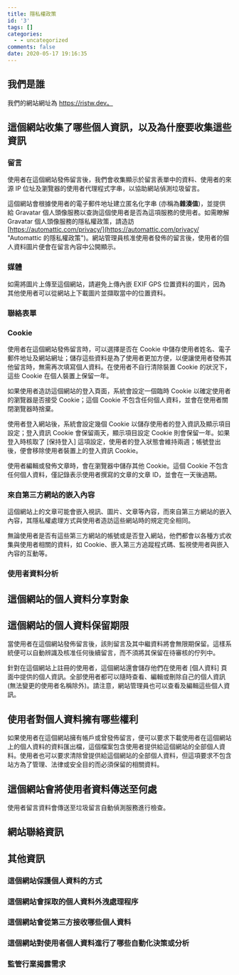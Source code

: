 ```yaml
---
title: 隱私權政策
id: '3'
tags: []
categories:
  - - uncategorized
comments: false
date: 2020-05-17 19:16:35
---
```


## 我們是誰

我們的網站網址為 https://ristw.dev。

## 這個網站收集了哪些個人資訊，以及為什麼要收集這些資訊

### 留言

使用者在這個網站發佈留言後，我們會收集顯示於留言表單中的資料、使用者的來源 IP 位址及瀏覽器的使用者代理程式字串，以協助網站偵測垃圾留言。

這個網站會根據使用者的電子郵件地址建立匿名化字串 (亦稱為**雜湊值**)，並提供給 Gravatar 個人頭像服務以查詢這個使用者是否為這項服務的使用者。如需瞭解 Gravatar 個人頭像服務的隱私權政策，請造訪 [https://automattic.com/privacy/](https://automattic.com/privacy/ "Automattic 的隱私權政策")。網站管理員核准使用者發佈的留言後，使用者的個人資料圖片便會在留言內容中公開顯示。

### 媒體

如需將圖片上傳至這個網站，請避免上傳內嵌 EXIF GPS 位置資料的圖片，因為其他使用者可以從網站上下載圖片並擷取當中的位置資料。

### 聯絡表單

### Cookie

使用者在這個網站發佈留言時，可以選擇是否在 Cookie 中儲存使用者姓名、電子郵件地址及網站網址；儲存這些資料是為了使用者更加方便，以便讓使用者發佈其他留言時，無需再次填寫個人資料。在使用者不自行清除裝置 Cookie 的狀況下，這些 Cookie 在個人裝置上保留一年。

如果使用者造訪這個網站的登入頁面，系統會設定一個臨時 Cookie 以確定使用者的瀏覽器是否接受 Cookie；這個 Cookie 不包含任何個人資料，並會在使用者關閉瀏覽器時捨棄。

使用者登入網站後，系統會設定幾個 Cookie 以儲存使用者的登入資訊及顯示項目設定；登入資訊 Cookie 會保留兩天，顯示項目設定 Cookie 則會保留一年。如果登入時核取了 \[保持登入\] 這項設定，使用者的登入狀態會維持兩週；帳號登出後，便會移除使用者裝置上的登入資訊 Cookie。

使用者編輯或發佈文章時，會在瀏覽器中儲存其他 Cookie。這個 Cookie 不包含任何個人資料，僅記錄表示使用者撰寫的文章的文章 ID，並會在一天後過期。

### 來自第三方網站的嵌入內容

這個網站上的文章可能會嵌入視訊、圖片、文章等內容，而來自第三方網站的嵌入內容，其隱私權處理方式與使用者造訪這些網站時的規定完全相同。

無論使用者是否有這些第三方網站的帳號或是否登入網站，他們都會以各種方式收集與使用者相關的資料，如 Cookie、嵌入第三方追蹤程式碼、監視使用者與嵌入內容的互動等。

### 使用者資料分析

## 這個網站的個人資料分享對象

## 這個網站的個人資料保留期限

當使用者在這個網站發佈留言後，該則留言及其中繼資料將會無限期保留。這樣系統便可以自動辨識及核准任何後續留言，而不須將其保留在待審核的佇列中。

針對在這個網站上註冊的使用者，這個網站還會儲存他們在使用者 \[個人資料\] 頁面中提供的個人資訊。全部使用者都可以隨時查看、編輯或刪除自己的個人資訊 (無法變更的使用者名稱除外)。請注意，網站管理員也可以查看及編輯這些個人資訊。

## 使用者對個人資料擁有哪些權利

如果使用者在這個網站擁有帳戶或曾發佈留言，便可以要求下載使用者在這個網站上的個人資料的資料匯出檔，這個檔案包含使用者提供給這個網站的全部個人資料。使用者也可以要求清除曾提供給這個網站的全部個人資料，但這項要求不包含站方為了管理、法律或安全目的而必須保留的相關資料。

## 這個網站會將使用者資料傳送至何處

使用者留言資料會傳送至垃圾留言自動偵測服務進行檢查。

## 網站聯絡資訊

## 其他資訊

### 這個網站保護個人資料的方式

### 這個網站會採取的個人資料外洩處理程序

### 這個網站會從第三方接收哪些個人資料

### 這個網站對使用者個人資料進行了哪些自動化決策或分析

### 監管行業揭露需求
